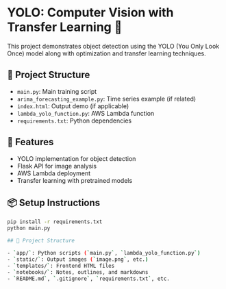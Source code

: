 # YOLO: Computer Vision with Transfer Learning 🚀

This project demonstrates object detection using the YOLO (You Only Look Once) model along with optimization and transfer learning techniques.

## 📁 Project Structure

- `main.py`: Main training script
- `arima_forecasting_example.py`: Time series example (if related)
- `index.html`: Output demo (if applicable)
- `lambda_yolo_function.py`: AWS Lambda function
- `requirements.txt`: Python dependencies

## 🔧 Features

- YOLO implementation for object detection
- Flask API for image analysis
- AWS Lambda deployment
- Transfer learning with pretrained models

## 📦 Setup Instructions

```bash
pip install -r requirements.txt
python main.py

## 📁 Project Structure

- `app/`: Python scripts (`main.py`, `lambda_yolo_function.py`)
- `static/`: Output images (`image.png`, etc.)
- `templates/`: Frontend HTML files
- `notebooks/`: Notes, outlines, and markdowns
- `README.md`, `.gitignore`, `requirements.txt`, etc.
